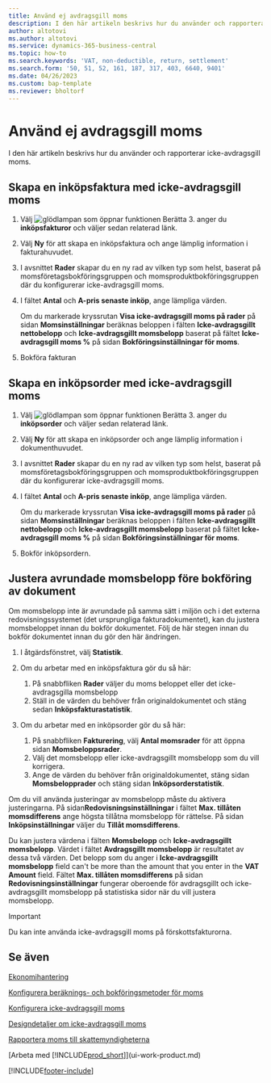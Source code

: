```yaml
---
title: Använd ej avdragsgill moms
description: I den här artikeln beskrivs hur du använder och rapporterar icke-avdragsgill moms.
author: altotovi
ms.author: altotovi
ms.service: dynamics-365-business-central
ms.topic: how-to
ms.search.keywords: 'VAT, non-deductible, return, settlement'
ms.search.form: '50, 51, 52, 161, 187, 317, 403, 6640, 9401'
ms.date: 04/26/2023
ms.custom: bap-template
ms.reviewer: bholtorf
---
```


# Använd ej avdragsgill moms

I den här artikeln beskrivs hur du använder och rapporterar icke-avdragsgill moms.

## Skapa en inköpsfaktura med icke-avdragsgill moms

1. Välj ![glödlampan som öppnar funktionen Berätta 3.](media/ui-search/search_small.png "Berätta vad du vill göra") anger du **inköpsfakturor** och väljer sedan relaterad länk.
2. Välj **Ny** för att skapa en inköpsfaktura och ange lämplig information i fakturahuvudet.
3. I avsnittet **Rader** skapar du en ny rad av vilken typ som helst, baserat på momsföretagsbokföringsgruppen och momsproduktbokföringsgruppen där du konfigurerar icke-avdragsgill moms.
4. I fältet **Antal** och **A-pris senaste inköp**, ange lämpliga värden.

    Om du markerade kryssrutan **Visa icke-avdragsgill moms på rader** på sidan **Momsinställningar** beräknas beloppen i fälten **Icke-avdragsgillt nettobelopp** och **Icke-avdragsgillt momsbelopp** baserat på fältet **Icke-avdragsgill moms %** på sidan **Bokföringsinställningar för moms**.

5. Bokföra fakturan

## Skapa en inköpsorder med icke-avdragsgill moms

1. Välj ![glödlampan som öppnar funktionen Berätta 3.](media/ui-search/search_small.png "Berätta vad du vill göra") anger du **inköpsorder** och väljer sedan relaterad länk.
2. Välj **Ny** för att skapa en inköpsorder och ange lämplig information i dokumenthuvudet.
3. I avsnittet **Rader** skapar du en ny rad av vilken typ som helst, baserat på momsföretagsbokföringsgruppen och momsproduktbokföringsgruppen där du konfigurerar icke-avdragsgill moms.
4. I fältet **Antal** och **A-pris senaste inköp**, ange lämpliga värden.

    Om du markerade kryssrutan **Visa icke-avdragsgill moms på rader** på sidan **Momsinställningar** beräknas beloppen i fälten **Icke-avdragsgillt nettobelopp** och **Icke-avdragsgillt momsbelopp** baserat på fältet **Icke-avdragsgill moms %** på sidan **Bokföringsinställningar för moms**.

5. Bokför inköpsordern.

## Justera avrundade momsbelopp före bokföring av dokument

Om momsbelopp inte är avrundade på samma sätt i miljön och i det externa redovisningssystemet (det ursprungliga fakturadokumentet), kan du justera momsbeloppet innan du bokför dokumentet. Följ de här stegen innan du bokför dokumentet innan du gör den här ändringen.

1. I åtgärdsfönstret, välj **Statistik**.
2. Om du arbetar med en inköpsfaktura gör du så här:

    1. På snabbfliken **Rader** väljer du moms beloppet eller det icke-avdragsgilla momsbelopp
    2. Ställ in de värden du behöver från originaldokumentet och stäng sedan **Inköpsfakturastatistik**.

3.  Om du arbetar med en inköpsorder gör du så här:

    1. På snabbfliken **Fakturering**, välj **Antal momsrader** för att öppna sidan **Momsbeloppsrader**.
    2. Välj det momsbelopp eller icke-avdragsgillt momsbelopp som du vill korrigera.
    3. Ange de värden du behöver från originaldokumentet, stäng sidan **Momsbelopprader** och stäng sidan **Inköpsorderstatistik**.

Om du vill använda justeringar av momsbelopp måste du aktivera justeringarna. På sidan**Redovisningsinställningar** i fältet **Max. tillåten momsdifferens** ange högsta tillåtna momsbelopp för rättelse. På sidan **Inköpsinställningar** väljer du **Tillåt momsdifferens**.

Du kan justera värdena i fälten **Momsbelopp** och **Icke-avdragsgillt momsbelopp**. Värdet i fältet **Avdragsgillt momsbelopp** är resultatet av dessa två värden. Det belopp som du anger i **Icke-avdragsgillt momsbelopp** field can't be more than the amount that you enter in the **VAT Amount** field. Fältet **Max. tillåten momsdifferens** på sidan **Redovisningsinställningar** fungerar oberoende för avdragsgillt och icke-avdragsgillt momsbelopp på statistiska sidor när du vill justera momsbelopp.

> [!IMPORTANT]
> Du kan inte använda icke-avdragsgill moms på förskottsfakturorna.

## Se även

[Ekonomihantering](finance.md)

[Konfigurera beräknings- och bokföringsmetoder för moms](finance-setup-vat.md)  

[Konfigurera icke-avdragsgill moms](finance-setup-nondeductible-vat.md)

[Designdetaljer om icke-avdragsgill moms](design-details-nondeductible-vat.md)

[Rapportera moms till skattemyndigheterna](finance-how-report-vat.md)

[Arbeta med [!INCLUDE[prod_short](includes/prod_short.md)]](ui-work-product.md)

[!INCLUDE[footer-include](includes/footer-banner.md)]
